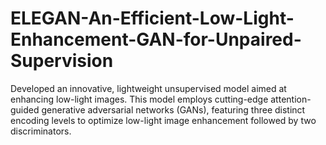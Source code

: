 # ELEGAN-An-Efficient-Low-Light-Enhancement-GAN-for-Unpaired-Supervision
Developed an innovative, lightweight unsupervised model aimed at enhancing low-light images. This model employs cutting-edge attention-guided generative adversarial networks (GANs), featuring three distinct encoding levels to optimize low-light image enhancement followed by two discriminators.
